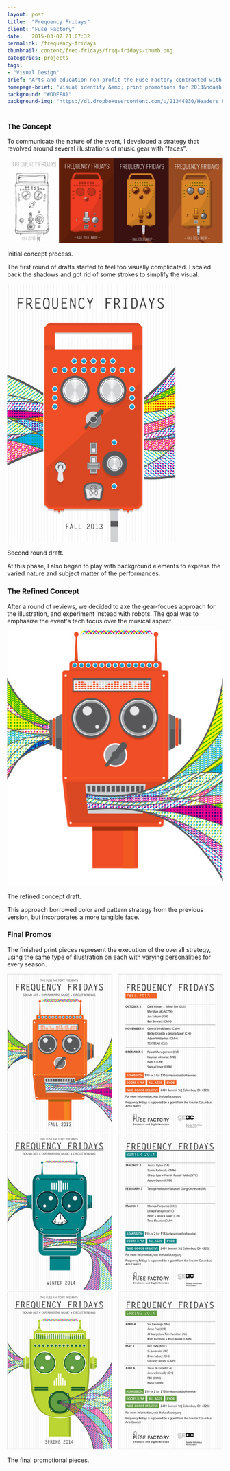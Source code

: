 ```yaml
---
layout: post
title:  "Frequency Fridays"
client: "Fuse Factory"
date:   2015-03-07 21:07:32
permalink: /frequency-fridays
thumbnail: content/freq-fridays/freq-fridays-thumb.png
categories: projects
tags:
- "Visual Design"
brief: "Arts and education non-profit the Fuse Factory contracted with me to create a set of print promotions for the 2013&ndash;2014 season of their music &amp; tech event series <em>Frequency Fridays</em>. The series showcases artists who make music with technology intended for other uses."
homepage-brief: "Visual identity &amp; print promotions for 2013&ndash;2014 season of local music &amp; tech event."
background: "#DDEF81"
background-img: "https://dl.dropboxusercontent.com/u/21344830/Headers_FF_2015-07-10.jpg"
---
```


<section class="wrapper post-section">
	<h3 class="post-subhead">The Concept</h3>
	<p>To communicate the nature of the event, I developed a strategy that revolved around several illustrations of music gear with "faces".</p>
</section>

<section class="post-section__container">
	<div class="wrapper post-section">
		<img src="/content/freq-fridays/freq-fri-process--static.jpg" alt="Initial concept process.">
		<p class="caption">Initial concept process.</p>
		<p>The first round of drafts started to feel too visually complicated. I scaled back the shadows and got rid of some strokes to simplify the visual.</p>
	</div>
</section>

<section class="wrapper post-section">
	<img src="/content/freq-fridays/freq-fri-process-2.jpg" alt="">
	<p class="caption">Second round draft.</p>
	<p>At this phase, I also began to play with background elements to express the varied nature and subject matter of the performances.</p>
</section>

<section class="wrapper post-section omega">
	<h3 class="post-subhead">The Refined Concept</h3>
	<p>After a round of reviews, we decided to axe the gear-focues approach for the illustration, and experiment instead with robots. The goal was to emphasize the event's tech focus over the musical aspect.</p>
	<img src="/content/freq-fridays/freq-fri-process-3.jpg" alt="">
	<p class="caption">The refined concept draft.</p>
	<p>This approach borrowed color and pattern strategy from the previous version, but incorporates a more tangible face.</p>
</section>

<section class="wrapper post-section">
	<h3 class="post-subhead">Final Promos</h3>
	<p>The finished print pieces represent the execution of the overall strategy, using the same type of illustration on each with varying personalities for every season.</p>
	<img src="/content/freq-fridays/freq-fri-final-fall.jpg" alt="">
	<img src="/content/freq-fridays/freq-fri-final-winter.jpg" alt="">
	<img src="/content/freq-fridays/freq-fri-final-spring.jpg" alt="">
	<p class="caption">The final promotional pieces.</p>
</section>